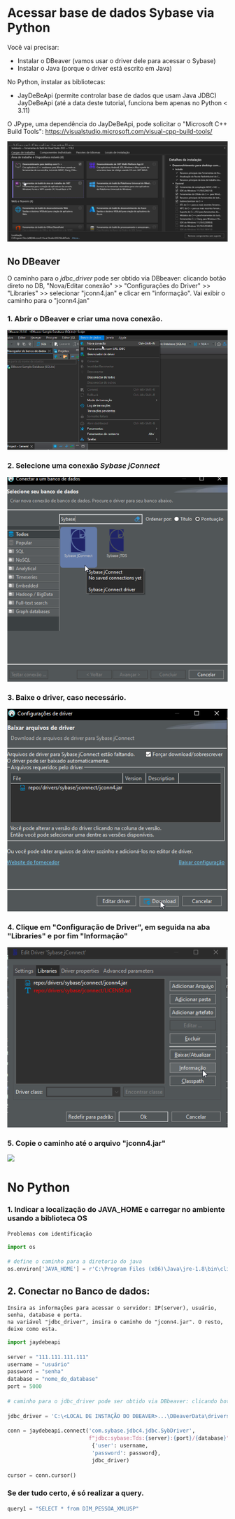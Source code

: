 # Acessar base de dados Sybase via Python

Você vai precisar:

* Instalar o DBeaver (vamos usar o driver dele para acessar o Sybase)
* Instalar o Java (porque o driver está escrito em Java)

No Python, instalar as bibliotecas:
* JayDeBeApi (permite controlar base de dados que usam Java JDBC)
JayDeBeApi (até a data deste tutorial, funciona bem apenas no Python < 3.11)

O JPype, uma dependência do JayDeBeApi, pode solicitar o "Microsoft C++ Build Tools": https://visualstudio.microsoft.com/visual-cpp-build-tools/

![Bla](image/20231214145831.png)

## No DBeaver

O caminho para o _jdbc_driver_ pode ser obtido via DBbeaver: clicando botão direto no DB, 
"Nova/Editar conexão" >> "Configurações do Driver" >> "Libraries" >> selecionar "jconn4.jan" e clicar em "informação". 
Vai exibir o caminho para o "jconn4.jan"

### 1. Abrir o DBeaver e criar uma nova conexão.

![](image/20231214163231.png)

### 2. Selecione uma conexão _Sybase jConnect_

![](image/20231214163300.png)

### 3. Baixe o driver, caso necessário.

![](image/20231214164005.png)

### 4. Clique em "Configuração de Driver", em seguida na aba "Libraries" e por fim "Informação"

![](image/20231214163531.png)

### 5.  Copie o caminho até o arquivo "jconn4.jar"
   
![](image/0231214163604.png)


# No Python

### 1. Indicar a localização do JAVA_HOME e carregar no ambiente usando a biblioteca OS
	Problemas com identificação 

```python
import os

# define o caminho para a diretorio do java
os.environ['JAVA_HOME'] = r'C:\Program Files (x86)\Java\jre-1.8\bin\client' # Checar o caminho

```

## 2. Conectar no Banco de dados:
	Insira as informações para acessar o servidor: IP(server), usuário, senha, database e porta.
	na variável "jdbc_driver", insira o caminho do "jconn4.jar". O resto, deixe como esta.
```Python
import jaydebeapi

server = "111.111.111.111"
username = "usuário"
password = "senha"
database = "nome_do_database"
port = 5000

# caminho para o jdbc_driver pode ser obtido via DBbeaver: clicando botão direto no DB, "Nova/Editar conexão" >> "Configurações do Driver" >> "Libraries" >> selecionar "jconn4.jan" e clicar em "informação". Vai exibir o caminho para o "jconn4.jan"

jdbc_driver = 'C:\<LOCAL DE INSTAÇÃO DO DBEAVER>...\DBeaverData\drivers\drivers\sybase\jconnect\jconn4.jar'  # caminho obtido pelo DBbeaver: clicando botão direto no DB,

conn = jaydebeapi.connect('com.sybase.jdbc4.jdbc.SybDriver',
						  f"jdbc:sybase:Tds:{server}:{port}/{database}",
						   {'user': username,
						   'password': password},
						   jdbc_driver)

cursor = conn.cursor()
```

### Se der tudo certo, é só realizar a query.

```Python
query1 = "SELECT * from DIM_PESSOA_XMLUSP"
```
